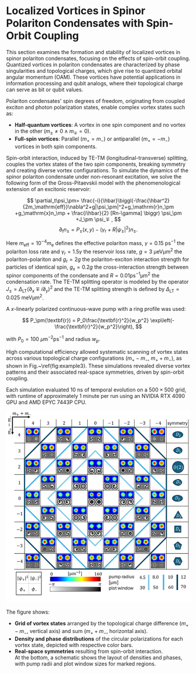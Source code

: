 # Localized Vortices in Spinor Polariton Condensates with Spin-Orbit Coupling

This section examines the formation and stability of localized vortices in spinor polariton condensates, focusing on the effects of spin-orbit coupling. Quantized vortices in polariton condensates are characterized by phase singularities and topological charges, which give rise to quantized orbital angular momentum (OAM). These vortices have potential applications in information processing and qubit analogs, where their topological charge can serve as bit or qubit values.

Polariton condensates' spin degrees of freedom, originating from coupled exciton and photon polarization states, enable complex vortex states such as:
- **Half-quantum vortices**: A vortex in one spin component and no vortex in the other ($m_\pm \neq 0 \wedge m_\mp = 0$).
- **Full-spin vortices**: Parallel ($m_+ = m_-$) or antiparallel ($m_+ = -m_-$) vortices in both spin components.

Spin-orbit interaction, induced by TE-TM (longitudinal-transverse) splitting, couples the vortex states of the two spin components, breaking symmetry and creating diverse vortex configurations.
To simulate the dynamics of the spinor polariton condensate under non-resonant excitation, we solve the following form of the Gross-Pitaevskii model with the phenomenological extension of an excitonic reservoir:

$$
\partial_t\psi_\pm= \frac{-i}{\hbar}\biggl(-\frac{\hbar^2}{2m_\mathrm{eff}}\nabla^2+g|\psi_\pm|^2+g_\mathrm{r}n_\pm +g_\mathrm{x}n_\mp + \frac{i\hbar}{2} [Rn-\gamma] \biggr) \psi_\pm +J_\pm \psi_∓ ,
$$
$$
\partial_t n_\pm = P_\pm(x,y) - (\gamma_\mathrm{r}+R|\psi_\pm|^2)n_\pm.
$$

Here $m_\mathrm{eff}= 10^{-4}m_\mathrm{e}$ defines the effective polariton mass, $\gamma=0.15~\mathrm{ps^{-1}}$ the polariton loss rate and $\gamma_\mathrm{r}=1.5\gamma$ the reservoir loss rate, $g=3~\mathrm{\upmu eV\upmu m^2}$ the polariton-polariton and $g_\mathrm{r}=2g$ the polariton-exciton interaction strength for particles of identical spin, $g_\mathrm{x}=0.2g$ the cross-interaction strength between spinor components of the condensate and $R = 0.01 \mathrm{ps^{-1}\upmu m^2}$ the condensation rate. The TE-TM splitting operator is modeled by the operator $J_\pm= \Delta_\mathrm{LT}(\partial_x ∓ i\partial_y)^2$ and the TE-TM splitting strength is defined by $\Delta_\mathrm{LT}=0.025~\mathrm{meV\upmu m^2}$.

A $x$-linearly polarized continuous-wave pump with a ring profile was used:

$$
P_\pm(\textbf{r}) = P_0\frac{\textbf{r}^2}{w_p^2} \exp\left(-\frac{\textbf{r}^2}{w_p^2}\right),
$$

with $P_0 = 100~\mu\text{m}^{-2}\text{ps}^{-1}$ and radius $w_p$.

High computational efficiency allowed systematic scanning of vortex states across various topological charge configurations ($m_+ - m_-$, $m_+ + m_-$), as shown in Fig.~\ref{fig:example3}. These simulations revealed diverse vortex patterns and their associated real-space symmetries, driven by spin-orbit coupling.

Each simulation evaluated $10~\text{ns}$ of temporal evolution on a $500 \times 500$ grid, with runtime of approximately 1 minute per run using an NVIDIA RTX 4090 GPU and AMD EPYC 7443P CPU. 

![example3_overview_with_symmetries_tc.png](example3_overview_with_symmetries_tc.png)

The figure shows:  
- **Grid of vortex states** arranged by the topological charge difference ($m_+ - m_-$, vertical axis) and sum ($m_+ + m_-$, horizontal axis).  
- **Density and phase distributions** of the circular polarizations for each vortex state, depicted with respective color bars.  
- **Real-space symmetries** resulting from spin-orbit interaction.  
At the bottom, a schematic shows the layout of densities and phases, with pump radii and plot window sizes for marked regions.
